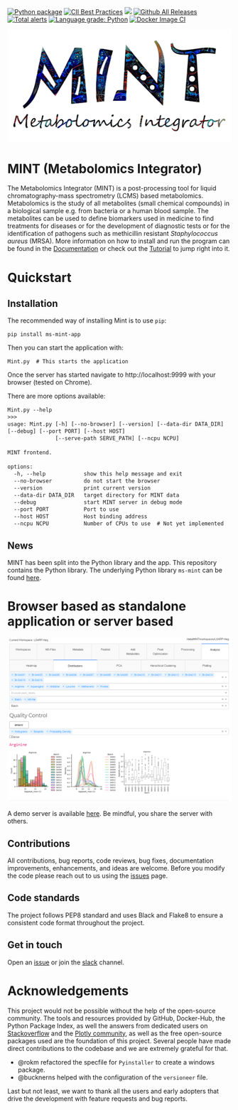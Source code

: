 [![Python package](https://github.com/LewisResearchGroup/ms-mint-app/actions/workflows/pythonpackage.yml/badge.svg)](https://github.com/LewisResearchGroup/ms-mint-app/actions/workflows/pythonpackage.yml)
[![CII Best Practices](https://bestpractices.coreinfrastructure.org/projects/5178/badge)](https://bestpractices.coreinfrastructure.org/projects/5178)
![](images/coverage.svg)
[![Github All Releases](https://img.shields.io/github/downloads/LewisResearchGroup/ms-mint/total.svg)]()
[![Total alerts](https://img.shields.io/lgtm/alerts/g/LewisResearchGroup/ms-mint-app.svg?logo=lgtm&logoWidth=18)](https://lgtm.com/projects/g/LewisResearchGroup/ms-mint-app/alerts/)
[![Language grade: Python](https://img.shields.io/lgtm/grade/python/g/LewisResearchGroup/ms-mint-app.svg?logo=lgtm&logoWidth=18)](https://lgtm.com/projects/g/LewisResearchGroup/ms-mint-app/context:python)
[![Docker Image CI](https://github.com/LewisResearchGroup/ms-mint-app/actions/workflows/docker-image.yml/badge.svg)](https://github.com/LewisResearchGroup/ms-mint-app/actions/workflows/docker-image.yml)

![](docs/image/MINT-logo.jpg)

# MINT (Metabolomics Integrator)

The Metabolomics Integrator (MINT) is a post-processing tool for liquid chromatography-mass spectrometry (LCMS) based metabolomics. 
Metabolomics is the study of all metabolites (small chemical compounds) in a biological sample e.g. from bacteria or a human blood sample. 
The metabolites can be used to define biomarkers used in medicine to find treatments for diseases or for the development of diagnostic tests 
or for the identification of pathogens such as methicillin resistant _Staphylococcus aureus_ (MRSA). 
More information on how to install and run the program can be found in the [Documentation](https://LewisResearchGroup.github.io/ms-mint-app/) or check out the 
[Tutorial](https:///LewisResearchGroup.github.io/ms-mint-app/quickstart/) to jump right into it.

# Quickstart
  
## Installation

The recommended way of installing Mint is to use `pip`:

    pip install ms-mint-app
    
Then you can start the application with:

    Mint.py  # This starts the application

Once the server has started navigate to http://localhost:9999 with your browser (tested on Chrome).

There are more options available:

    Mint.py --help
    >>>
    usage: Mint.py [-h] [--no-browser] [--version] [--data-dir DATA_DIR] [--debug] [--port PORT] [--host HOST]
                   [--serve-path SERVE_PATH] [--ncpu NCPU]

    MINT frontend.

    options:
      -h, --help            show this help message and exit
      --no-browser          do not start the browser
      --version             print current version
      --data-dir DATA_DIR   target directory for MINT data
      --debug               start MINT server in debug mode
      --port PORT           Port to use
      --host HOST           Host binding address
      --ncpu NCPU           Number of CPUs to use  # Not yet implemented



## News
MINT has been split into the Python library and the app. This repository contains the Python library. The underlying Python library `ms-mint` can be found [here](https://github.com/LewisResearchGroup/ms-mint).

# Browser based as standalone application or server based
![](./docs/image/distributions.png)

A demo server is available [here](https://mint.resistancedb.org). Be mindful, you share the server with others.

## Contributions
All contributions, bug reports, code reviews, bug fixes, documentation improvements, enhancements, and ideas are welcome.
Before you modify the code please reach out to us using the [issues](https://github.com/LewisResearchGroup/ms-mint/issues) page.

## Code standards
The project follows PEP8 standard and uses Black and Flake8 to ensure a consistent code format throughout the project.

## Get in touch
Open an [issue](https://github.com/LewisResearchGroup/ms-mint-app/issues) or join the [slack](https://ms-mint.slack.com/) channel.

# Acknowledgements
This project would not be possible without the help of the open-source community. 
The tools and resources provided by GitHub, Docker-Hub, the Python Package Index, as well the answers from dedicated users on [Stackoverflow](stackoverflow.com)
and the [Plotly community](https://community.plotly.com/), as well as the free open-source packages used are the foundation of this project.
Several people have made direct contributions to the codebase and we are extremely grateful for that. 

- @rokm refactored the specfile for `Pyinstaller` to create a windows package. 
- @bucknerns helped with the configuration of the `versioneer` file.

Last but not least, we want to thank all the users and early adopters that drive the development with feature requests and bug reports.

